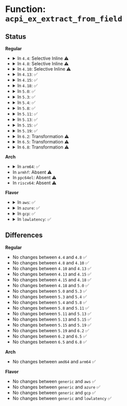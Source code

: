 # Function: <code>acpi_ex_extract_from_field</code>

## Status
<b>Regular</b>
<ul>
<li>
<details>
<summary>In <code>4.4</code>: Selective Inline ⚠️</summary>

```c
acpi_status acpi_ex_extract_from_field(union acpi_operand_object *obj_desc, void *buffer, u32 buffer_length);
```

**Collision:** Unique Global

**Inline:** Selective

**Transformation:** False

**Instances:**

```
In drivers/acpi/acpica/exfldio.c (ffffffff81495cd7)
Location: drivers/acpi/acpica/exfldio.c:679
Inline: True
Direct callers:
  - drivers/acpi/acpica/exfield.c:acpi_ex_read_data_from_field
  - drivers/acpi/acpica/exfldio.c:acpi_ex_field_datum_io
```
**Symbols:**

```
ffffffff81495cd7-ffffffff81495efe: acpi_ex_extract_from_field (STB_GLOBAL)
```
</details>
</li>
<li>
<details>
<summary>In <code>4.8</code>: Selective Inline ⚠️</summary>

```c
acpi_status acpi_ex_extract_from_field(union acpi_operand_object *obj_desc, void *buffer, u32 buffer_length);
```

**Collision:** Unique Global

**Inline:** Selective

**Transformation:** False

**Instances:**

```
In drivers/acpi/acpica/exfldio.c (ffffffff814e4cd4)
Location: drivers/acpi/acpica/exfldio.c:682
Inline: True
Direct callers:
  - drivers/acpi/acpica/exfield.c:acpi_ex_read_data_from_field
  - drivers/acpi/acpica/exfldio.c:acpi_ex_field_datum_io
```
**Symbols:**

```
ffffffff814e4cd4-ffffffff814e4f12: acpi_ex_extract_from_field (STB_GLOBAL)
```
</details>
</li>
<li>
<details>
<summary>In <code>4.10</code>: Selective Inline ⚠️</summary>

```c
acpi_status acpi_ex_extract_from_field(union acpi_operand_object *obj_desc, void *buffer, u32 buffer_length);
```

**Collision:** Unique Global

**Inline:** Selective

**Transformation:** False

**Instances:**

```
In drivers/acpi/acpica/exfldio.c (ffffffff81507528)
Location: drivers/acpi/acpica/exfldio.c:682
Inline: True
Direct callers:
  - drivers/acpi/acpica/exfield.c:acpi_ex_read_data_from_field
  - drivers/acpi/acpica/exfldio.c:acpi_ex_field_datum_io
```
**Symbols:**

```
ffffffff81507528-ffffffff81507766: acpi_ex_extract_from_field (STB_GLOBAL)
```
</details>
</li>
<li>
<details>
<summary>In <code>4.13</code>: ✅</summary>

```c
acpi_status acpi_ex_extract_from_field(union acpi_operand_object *obj_desc, void *buffer, u32 buffer_length);
```

**Collision:** Unique Global

**Inline:** No

**Transformation:** False

**Instances:**

```
In drivers/acpi/acpica/exfldio.c (ffffffff81517b2a)
Location: drivers/acpi/acpica/exfldio.c:682
Inline: False
Direct callers:
  - drivers/acpi/acpica/exfield.c:acpi_ex_read_data_from_field
  - drivers/acpi/acpica/exfldio.c:acpi_ex_field_datum_io
```
**Symbols:**

```
ffffffff81517b2a-ffffffff81517d97: acpi_ex_extract_from_field (STB_GLOBAL)
```
</details>
</li>
<li>
<details>
<summary>In <code>4.15</code>: ✅</summary>

```c
acpi_status acpi_ex_extract_from_field(union acpi_operand_object *obj_desc, void *buffer, u32 buffer_length);
```

**Collision:** Unique Global

**Inline:** No

**Transformation:** False

**Instances:**

```
In drivers/acpi/acpica/exfldio.c (ffffffff81564d91)
Location: drivers/acpi/acpica/exfldio.c:682
Inline: False
Direct callers:
  - drivers/acpi/acpica/exfield.c:acpi_ex_read_data_from_field
  - drivers/acpi/acpica/exfldio.c:acpi_ex_field_datum_io
```
**Symbols:**

```
ffffffff81564d91-ffffffff815650af: acpi_ex_extract_from_field (STB_GLOBAL)
```
</details>
</li>
<li>
<details>
<summary>In <code>4.18</code>: ✅</summary>

```c
acpi_status acpi_ex_extract_from_field(union acpi_operand_object *obj_desc, void *buffer, u32 buffer_length);
```

**Collision:** Unique Global

**Inline:** No

**Transformation:** False

**Instances:**

```
In drivers/acpi/acpica/exfldio.c (ffffffff8159bae6)
Location: drivers/acpi/acpica/exfldio.c:648
Inline: False
Direct callers:
  - drivers/acpi/acpica/exfield.c:acpi_ex_read_data_from_field
  - drivers/acpi/acpica/exfldio.c:acpi_ex_field_datum_io
```
**Symbols:**

```
ffffffff8159bae6-ffffffff8159bdf9: acpi_ex_extract_from_field (STB_GLOBAL)
```
</details>
</li>
<li>
<details>
<summary>In <code>5.0</code>: ✅</summary>

```c
acpi_status acpi_ex_extract_from_field(union acpi_operand_object *obj_desc, void *buffer, u32 buffer_length);
```

**Collision:** Unique Global

**Inline:** No

**Transformation:** False

**Instances:**

```
In drivers/acpi/acpica/exfldio.c (ffffffff815b3fd8)
Location: drivers/acpi/acpica/exfldio.c:648
Inline: False
Direct callers:
  - drivers/acpi/acpica/exfield.c:acpi_ex_read_data_from_field
  - drivers/acpi/acpica/exfldio.c:acpi_ex_field_datum_io
```
**Symbols:**

```
ffffffff815b3fd8-ffffffff815b4307: acpi_ex_extract_from_field (STB_GLOBAL)
```
</details>
</li>
<li>
<details>
<summary>In <code>5.3</code>: ✅</summary>

```c
acpi_status acpi_ex_extract_from_field(union acpi_operand_object *obj_desc, void *buffer, u32 buffer_length);
```

**Collision:** Unique Global

**Inline:** No

**Transformation:** False

**Instances:**

```
In drivers/acpi/acpica/exfldio.c (ffffffff815e5b3e)
Location: drivers/acpi/acpica/exfldio.c:648
Inline: False
Direct callers:
  - drivers/acpi/acpica/exfield.c:acpi_ex_read_data_from_field
  - drivers/acpi/acpica/exfldio.c:acpi_ex_field_datum_io
```
**Symbols:**

```
ffffffff815e5b3e-ffffffff815e5e5e: acpi_ex_extract_from_field (STB_GLOBAL)
```
</details>
</li>
<li>
<details>
<summary>In <code>5.4</code>: ✅</summary>

```c
acpi_status acpi_ex_extract_from_field(union acpi_operand_object *obj_desc, void *buffer, u32 buffer_length);
```

**Collision:** Unique Global

**Inline:** No

**Transformation:** False

**Instances:**

```
In drivers/acpi/acpica/exfldio.c (ffffffff81606ed3)
Location: drivers/acpi/acpica/exfldio.c:648
Inline: False
Direct callers:
  - drivers/acpi/acpica/exfield.c:acpi_ex_read_data_from_field
  - drivers/acpi/acpica/exfldio.c:acpi_ex_field_datum_io
```
**Symbols:**

```
ffffffff81606ed3-ffffffff816071f3: acpi_ex_extract_from_field (STB_GLOBAL)
```
</details>
</li>
<li>
<details>
<summary>In <code>5.8</code>: ✅</summary>

```c
acpi_status acpi_ex_extract_from_field(union acpi_operand_object *obj_desc, void *buffer, u32 buffer_length);
```

**Collision:** Unique Global

**Inline:** No

**Transformation:** False

**Instances:**

```
In drivers/acpi/acpica/exfldio.c (ffffffff816b31c0)
Location: drivers/acpi/acpica/exfldio.c:648
Inline: False
Direct callers:
  - drivers/acpi/acpica/exfield.c:acpi_ex_read_data_from_field
  - drivers/acpi/acpica/exfldio.c:acpi_ex_field_datum_io
```
**Symbols:**

```
ffffffff816b31c0-ffffffff816b34ee: acpi_ex_extract_from_field (STB_GLOBAL)
```
</details>
</li>
<li>
<details>
<summary>In <code>5.11</code>: ✅</summary>

```c
acpi_status acpi_ex_extract_from_field(union acpi_operand_object *obj_desc, void *buffer, u32 buffer_length);
```

**Collision:** Unique Global

**Inline:** No

**Transformation:** False

**Instances:**

```
In drivers/acpi/acpica/exfldio.c (ffffffff816d0aeb)
Location: drivers/acpi/acpica/exfldio.c:648
Inline: False
Direct callers:
  - drivers/acpi/acpica/exfield.c:acpi_ex_read_data_from_field
  - drivers/acpi/acpica/exfldio.c:acpi_ex_field_datum_io
```
**Symbols:**

```
ffffffff816d0aeb-ffffffff816d0e19: acpi_ex_extract_from_field (STB_GLOBAL)
```
</details>
</li>
<li>
<details>
<summary>In <code>5.13</code>: ✅</summary>

```c
acpi_status acpi_ex_extract_from_field(union acpi_operand_object *obj_desc, void *buffer, u32 buffer_length);
```

**Collision:** Unique Global

**Inline:** No

**Transformation:** False

**Instances:**

```
In drivers/acpi/acpica/exfldio.c (ffffffff816b2a9a)
Location: drivers/acpi/acpica/exfldio.c:648
Inline: False
Direct callers:
  - drivers/acpi/acpica/exfield.c:acpi_ex_read_data_from_field
  - drivers/acpi/acpica/exfldio.c:acpi_ex_field_datum_io
```
**Symbols:**

```
ffffffff816b2a9a-ffffffff816b2dbe: acpi_ex_extract_from_field (STB_GLOBAL)
```
</details>
</li>
<li>
<details>
<summary>In <code>5.15</code>: ✅</summary>

```c
acpi_status acpi_ex_extract_from_field(union acpi_operand_object *obj_desc, void *buffer, u32 buffer_length);
```

**Collision:** Unique Global

**Inline:** No

**Transformation:** False

**Instances:**

```
In drivers/acpi/acpica/exfldio.c (ffffffff817299e6)
Location: drivers/acpi/acpica/exfldio.c:648
Inline: False
Direct callers:
  - drivers/acpi/acpica/exfield.c:acpi_ex_read_data_from_field
  - drivers/acpi/acpica/exfldio.c:acpi_ex_field_datum_io
```
**Symbols:**

```
ffffffff817299e6-ffffffff81729d51: acpi_ex_extract_from_field (STB_GLOBAL)
```
</details>
</li>
<li>
<details>
<summary>In <code>5.19</code>: ✅</summary>

```c
acpi_status acpi_ex_extract_from_field(union acpi_operand_object *obj_desc, void *buffer, u32 buffer_length);
```

**Collision:** Unique Global

**Inline:** No

**Transformation:** False

**Instances:**

```
In drivers/acpi/acpica/exfldio.c (ffffffff8185a26d)
Location: drivers/acpi/acpica/exfldio.c:648
Inline: False
Direct callers:
  - drivers/acpi/acpica/exfield.c:acpi_ex_read_data_from_field
  - drivers/acpi/acpica/exfldio.c:acpi_ex_field_datum_io
```
**Symbols:**

```
ffffffff8185a26d-ffffffff8185a5f1: acpi_ex_extract_from_field (STB_GLOBAL)
```
</details>
</li>
<li>
<details>
<summary>In <code>6.2</code>: Transformation ⚠️</summary>

```c
acpi_status acpi_ex_extract_from_field(union acpi_operand_object *obj_desc, void *buffer, u32 buffer_length);
```

**Collision:** Unique Global

**Inline:** No

**Transformation:** True

**Instances:**

```
In drivers/acpi/acpica/exfldio.c (0)
Location: drivers/acpi/acpica/exfldio.c:648
Inline: False
Direct callers:
  - drivers/acpi/acpica/exfield.c:acpi_ex_read_data_from_field
  - drivers/acpi/acpica/exfldio.c:acpi_ex_field_datum_io
```
**Symbols:**

```
ffffffff82091f84-ffffffff82091ff5: acpi_ex_extract_from_field.cold (STB_LOCAL)
ffffffff819960e0-ffffffff81996595: acpi_ex_extract_from_field (STB_GLOBAL)
```
</details>
</li>
<li>
<details>
<summary>In <code>6.5</code>: Transformation ⚠️</summary>

```c
acpi_status acpi_ex_extract_from_field(union acpi_operand_object *obj_desc, void *buffer, u32 buffer_length);
```

**Collision:** Unique Global

**Inline:** No

**Transformation:** True

**Instances:**

```
In drivers/acpi/acpica/exfldio.c (0)
Location: drivers/acpi/acpica/exfldio.c:648
Inline: False
Direct callers:
  - drivers/acpi/acpica/exfield.c:acpi_ex_read_data_from_field
  - drivers/acpi/acpica/exfldio.c:acpi_ex_field_datum_io
```
**Symbols:**

```
ffffffff82112874-ffffffff821128ca: acpi_ex_extract_from_field.cold (STB_LOCAL)
ffffffff819dcd20-ffffffff819dd20c: acpi_ex_extract_from_field (STB_GLOBAL)
```
</details>
</li>
<li>
<details>
<summary>In <code>6.8</code>: Transformation ⚠️</summary>

```c
acpi_status acpi_ex_extract_from_field(union acpi_operand_object *obj_desc, void *buffer, u32 buffer_length);
```

**Collision:** Unique Global

**Inline:** No

**Transformation:** True

**Instances:**

```
In drivers/acpi/acpica/exfldio.c (0)
Location: drivers/acpi/acpica/exfldio.c:648
Inline: False
Direct callers:
  - drivers/acpi/acpica/exfield.c:acpi_ex_read_data_from_field
  - drivers/acpi/acpica/exfldio.c:acpi_ex_field_datum_io
```
**Symbols:**

```
ffffffff821f05c8-ffffffff821f061e: acpi_ex_extract_from_field.cold (STB_LOCAL)
ffffffff81a27a10-ffffffff81a27efc: acpi_ex_extract_from_field (STB_GLOBAL)
```
</details>
</li>
</ul>
<b>Arch</b>
<ul>
<li>
<details>
<summary>In <code>arm64</code>: ✅</summary>

```c
acpi_status acpi_ex_extract_from_field(union acpi_operand_object *obj_desc, void *buffer, u32 buffer_length);
```

**Collision:** Unique Global

**Inline:** No

**Transformation:** False

**Instances:**

```
In drivers/acpi/acpica/exfldio.c (ffff800010785910)
Location: drivers/acpi/acpica/exfldio.c:648
Inline: False
Direct callers:
  - drivers/acpi/acpica/exfield.c:acpi_ex_read_data_from_field
  - drivers/acpi/acpica/exfldio.c:acpi_ex_field_datum_io
```
**Symbols:**

```
ffff800010785910-ffff800010785b98: acpi_ex_extract_from_field (STB_GLOBAL)
```
</details>
</li>
<li>
In <code>armhf</code>: Absent ⚠️
</li>
<li>
In <code>ppc64el</code>: Absent ⚠️
</li>
<li>
In <code>riscv64</code>: Absent ⚠️
</li>
</ul>
<b>Flavor</b>
<ul>
<li>
<details>
<summary>In <code>aws</code>: ✅</summary>

```c
acpi_status acpi_ex_extract_from_field(union acpi_operand_object *obj_desc, void *buffer, u32 buffer_length);
```

**Collision:** Unique Global

**Inline:** No

**Transformation:** False

**Instances:**

```
In drivers/acpi/acpica/exfldio.c (ffffffff815eb903)
Location: drivers/acpi/acpica/exfldio.c:648
Inline: False
Direct callers:
  - drivers/acpi/acpica/exfield.c:acpi_ex_read_data_from_field
  - drivers/acpi/acpica/exfldio.c:acpi_ex_field_datum_io
```
**Symbols:**

```
ffffffff815eb903-ffffffff815ebb65: acpi_ex_extract_from_field (STB_GLOBAL)
```
</details>
</li>
<li>
<details>
<summary>In <code>azure</code>: ✅</summary>

```c
acpi_status acpi_ex_extract_from_field(union acpi_operand_object *obj_desc, void *buffer, u32 buffer_length);
```

**Collision:** Unique Global

**Inline:** No

**Transformation:** False

**Instances:**

```
In drivers/acpi/acpica/exfldio.c (ffffffff815d6f1c)
Location: drivers/acpi/acpica/exfldio.c:648
Inline: False
Direct callers:
  - drivers/acpi/acpica/exfield.c:acpi_ex_read_data_from_field
  - drivers/acpi/acpica/exfldio.c:acpi_ex_field_datum_io
```
**Symbols:**

```
ffffffff815d6f1c-ffffffff815d717e: acpi_ex_extract_from_field (STB_GLOBAL)
```
</details>
</li>
<li>
<details>
<summary>In <code>gcp</code>: ✅</summary>

```c
acpi_status acpi_ex_extract_from_field(union acpi_operand_object *obj_desc, void *buffer, u32 buffer_length);
```

**Collision:** Unique Global

**Inline:** No

**Transformation:** False

**Instances:**

```
In drivers/acpi/acpica/exfldio.c (ffffffff815fb1b3)
Location: drivers/acpi/acpica/exfldio.c:648
Inline: False
Direct callers:
  - drivers/acpi/acpica/exfield.c:acpi_ex_read_data_from_field
  - drivers/acpi/acpica/exfldio.c:acpi_ex_field_datum_io
```
**Symbols:**

```
ffffffff815fb1b3-ffffffff815fb4d3: acpi_ex_extract_from_field (STB_GLOBAL)
```
</details>
</li>
<li>
<details>
<summary>In <code>lowlatency</code>: ✅</summary>

```c
acpi_status acpi_ex_extract_from_field(union acpi_operand_object *obj_desc, void *buffer, u32 buffer_length);
```

**Collision:** Unique Global

**Inline:** No

**Transformation:** False

**Instances:**

```
In drivers/acpi/acpica/exfldio.c (ffffffff81615063)
Location: drivers/acpi/acpica/exfldio.c:648
Inline: False
Direct callers:
  - drivers/acpi/acpica/exfield.c:acpi_ex_read_data_from_field
  - drivers/acpi/acpica/exfldio.c:acpi_ex_field_datum_io
```
**Symbols:**

```
ffffffff81615063-ffffffff81615383: acpi_ex_extract_from_field (STB_GLOBAL)
```
</details>
</li>
</ul>

## Differences
<b>Regular</b>
<ul>
<li>
No changes between <code>4.4</code> and <code>4.8</code> ✅
</li>
<li>
No changes between <code>4.8</code> and <code>4.10</code> ✅
</li>
<li>
No changes between <code>4.10</code> and <code>4.13</code> ✅
</li>
<li>
No changes between <code>4.13</code> and <code>4.15</code> ✅
</li>
<li>
No changes between <code>4.15</code> and <code>4.18</code> ✅
</li>
<li>
No changes between <code>4.18</code> and <code>5.0</code> ✅
</li>
<li>
No changes between <code>5.0</code> and <code>5.3</code> ✅
</li>
<li>
No changes between <code>5.3</code> and <code>5.4</code> ✅
</li>
<li>
No changes between <code>5.4</code> and <code>5.8</code> ✅
</li>
<li>
No changes between <code>5.8</code> and <code>5.11</code> ✅
</li>
<li>
No changes between <code>5.11</code> and <code>5.13</code> ✅
</li>
<li>
No changes between <code>5.13</code> and <code>5.15</code> ✅
</li>
<li>
No changes between <code>5.15</code> and <code>5.19</code> ✅
</li>
<li>
No changes between <code>5.19</code> and <code>6.2</code> ✅
</li>
<li>
No changes between <code>6.2</code> and <code>6.5</code> ✅
</li>
<li>
No changes between <code>6.5</code> and <code>6.8</code> ✅
</li>
</ul>
<b>Arch</b>
<ul>
<li>
No changes between <code>amd64</code> and <code>arm64</code> ✅
</li>
</ul>
<b>Flavor</b>
<ul>
<li>
No changes between <code>generic</code> and <code>aws</code> ✅
</li>
<li>
No changes between <code>generic</code> and <code>azure</code> ✅
</li>
<li>
No changes between <code>generic</code> and <code>gcp</code> ✅
</li>
<li>
No changes between <code>generic</code> and <code>lowlatency</code> ✅
</li>
</ul>
